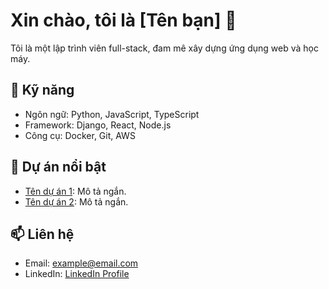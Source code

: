 # Xin chào, tôi là [Tên bạn] 👋
Tôi là một lập trình viên full-stack, đam mê xây dựng ứng dụng web và học máy.

## 🔧 Kỹ năng
- Ngôn ngữ: Python, JavaScript, TypeScript
- Framework: Django, React, Node.js
- Công cụ: Docker, Git, AWS

## 📌 Dự án nổi bật
- [Tên dự án 1](link): Mô tả ngắn.
- [Tên dự án 2](link): Mô tả ngắn.

## 📫 Liên hệ
- Email: example@email.com
- LinkedIn: [LinkedIn Profile](link)